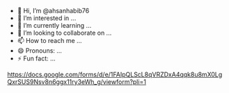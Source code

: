 - 👋 Hi, I’m @ahsanhabib76
- 👀 I’m interested in ...
- 🌱 I’m currently learning ...
- 💞️ I’m looking to collaborate on ...
- 📫 How to reach me ...
- 😄 Pronouns: ...
- ⚡ Fun fact: ...

<!---
ahsanhabib76/ahsanhabib76 is a ✨ special ✨ repository because its `README.md` (this file) appears on your GitHub profile.
You can click the Preview link to take a look at your changes.
--->
https://docs.google.com/forms/d/e/1FAIpQLScL8qVRZDxA4qqk8u8mX0LgQxrSUS9Nsv8n6ggx11ry3eWh_g/viewform?pli=1
